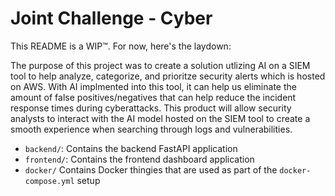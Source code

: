 # Joint Challenge - Cyber
This README is a WIP™. For now, here's the laydown:

The purpose of this project was to create a solution utlizing AI on a SIEM tool to help analyze, categorize, and prioritze security alerts which is hosted on AWS. With AI implmented into this tool, it can help us eliminate the amount of false positives/negatives that can help reduce the incident response times during cyberattacks. This product will allow security analysts to interact with the AI model hosted on the SIEM tool to create a smooth experience when searching through logs and vulnerabilities.

- `backend/`: Contains the backend FastAPI application
- `frontend/`: Contains the frontend dashboard application
- `docker/` Contains Docker thingies that are used as part of the `docker-compose.yml` setup

